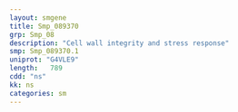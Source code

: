 ```yaml
---
layout: smgene
title: Smp_089370
grp: Smp_08
description: "Cell wall integrity and stress response"
smp: Smp_089370.1
uniprot: "G4VLE9"
length:   789
cdd: "ns"
kk: ns
categories: sm
---
```

